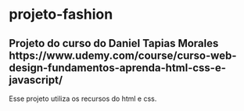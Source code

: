 # projeto-fashion
<h2>Projeto do curso  do Daniel Tapias Morales https://www.udemy.com/course/curso-web-design-fundamentos-aprenda-html-css-e-javascript/   </h2>
<p>Esse projeto utiliza os recursos do html e css.</p>

